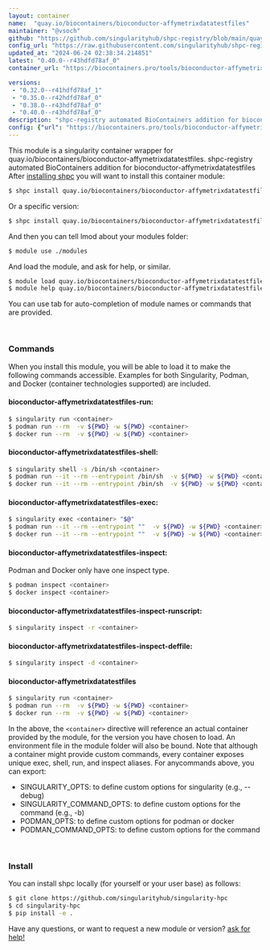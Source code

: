 ```yaml
---
layout: container
name:  "quay.io/biocontainers/bioconductor-affymetrixdatatestfiles"
maintainer: "@vsoch"
github: "https://github.com/singularityhub/shpc-registry/blob/main/quay.io/biocontainers/bioconductor-affymetrixdatatestfiles/container.yaml"
config_url: "https://raw.githubusercontent.com/singularityhub/shpc-registry/main/quay.io/biocontainers/bioconductor-affymetrixdatatestfiles/container.yaml"
updated_at: "2024-06-24 02:38:34.214851"
latest: "0.40.0--r43hdfd78af_0"
container_url: "https://biocontainers.pro/tools/bioconductor-affymetrixdatatestfiles"

versions:
 - "0.32.0--r41hdfd78af_1"
 - "0.35.0--r42hdfd78af_0"
 - "0.38.0--r43hdfd78af_0"
 - "0.40.0--r43hdfd78af_0"
description: "shpc-registry automated BioContainers addition for bioconductor-affymetrixdatatestfiles"
config: {"url": "https://biocontainers.pro/tools/bioconductor-affymetrixdatatestfiles", "maintainer": "@vsoch", "description": "shpc-registry automated BioContainers addition for bioconductor-affymetrixdatatestfiles", "latest": {"0.40.0--r43hdfd78af_0": "sha256:684c03eea619877b825a479b5037350092ded1ee527fee8c8914b4f33029f179"}, "tags": {"0.32.0--r41hdfd78af_1": "sha256:55eab41c1e0ef118f812ba138cceb383712127f08ea794c46b4b2c16bcc02a7a", "0.35.0--r42hdfd78af_0": "sha256:3527daa7d8d772fb901aa1d87854d3aafb0f2f112cbd84be7a538e49b0dfb8f1", "0.38.0--r43hdfd78af_0": "sha256:e1a319f4c8922338a8eaf926a815686e93a5b5ed1f856086f8ae9af1c8859e30", "0.40.0--r43hdfd78af_0": "sha256:684c03eea619877b825a479b5037350092ded1ee527fee8c8914b4f33029f179"}, "docker": "quay.io/biocontainers/bioconductor-affymetrixdatatestfiles"}
---
```


This module is a singularity container wrapper for quay.io/biocontainers/bioconductor-affymetrixdatatestfiles.
shpc-registry automated BioContainers addition for bioconductor-affymetrixdatatestfiles
After [installing shpc](#install) you will want to install this container module:


```bash
$ shpc install quay.io/biocontainers/bioconductor-affymetrixdatatestfiles
```

Or a specific version:

```bash
$ shpc install quay.io/biocontainers/bioconductor-affymetrixdatatestfiles:0.40.0--r43hdfd78af_0
```

And then you can tell lmod about your modules folder:

```bash
$ module use ./modules
```

And load the module, and ask for help, or similar.

```bash
$ module load quay.io/biocontainers/bioconductor-affymetrixdatatestfiles/0.40.0--r43hdfd78af_0
$ module help quay.io/biocontainers/bioconductor-affymetrixdatatestfiles/0.40.0--r43hdfd78af_0
```

You can use tab for auto-completion of module names or commands that are provided.

<br>

### Commands

When you install this module, you will be able to load it to make the following commands accessible.
Examples for both Singularity, Podman, and Docker (container technologies supported) are included.

#### bioconductor-affymetrixdatatestfiles-run:

```bash
$ singularity run <container>
$ podman run --rm  -v ${PWD} -w ${PWD} <container>
$ docker run --rm  -v ${PWD} -w ${PWD} <container>
```

#### bioconductor-affymetrixdatatestfiles-shell:

```bash
$ singularity shell -s /bin/sh <container>
$ podman run --it --rm --entrypoint /bin/sh  -v ${PWD} -w ${PWD} <container>
$ docker run --it --rm --entrypoint /bin/sh  -v ${PWD} -w ${PWD} <container>
```

#### bioconductor-affymetrixdatatestfiles-exec:

```bash
$ singularity exec <container> "$@"
$ podman run --it --rm --entrypoint ""  -v ${PWD} -w ${PWD} <container> "$@"
$ docker run --it --rm --entrypoint ""  -v ${PWD} -w ${PWD} <container> "$@"
```

#### bioconductor-affymetrixdatatestfiles-inspect:

Podman and Docker only have one inspect type.

```bash
$ podman inspect <container>
$ docker inspect <container>
```

#### bioconductor-affymetrixdatatestfiles-inspect-runscript:

```bash
$ singularity inspect -r <container>
```

#### bioconductor-affymetrixdatatestfiles-inspect-deffile:

```bash
$ singularity inspect -d <container>
```



#### bioconductor-affymetrixdatatestfiles

```bash
$ singularity run <container>
$ podman run --rm  -v ${PWD} -w ${PWD} <container>
$ docker run --rm  -v ${PWD} -w ${PWD} <container>
```


In the above, the `<container>` directive will reference an actual container provided
by the module, for the version you have chosen to load. An environment file in the
module folder will also be bound. Note that although a container
might provide custom commands, every container exposes unique exec, shell, run, and
inspect aliases. For anycommands above, you can export:

 - SINGULARITY_OPTS: to define custom options for singularity (e.g., --debug)
 - SINGULARITY_COMMAND_OPTS: to define custom options for the command (e.g., -b)
 - PODMAN_OPTS: to define custom options for podman or docker
 - PODMAN_COMMAND_OPTS: to define custom options for the command

<br>

### Install

You can install shpc locally (for yourself or your user base) as follows:

```bash
$ git clone https://github.com/singularityhub/singularity-hpc
$ cd singularity-hpc
$ pip install -e .
```

Have any questions, or want to request a new module or version? [ask for help!](https://github.com/singularityhub/singularity-hpc/issues)